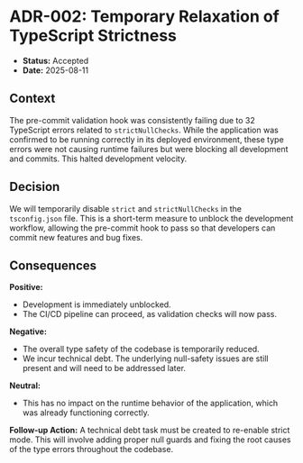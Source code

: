 # ADR-002: Temporary Relaxation of TypeScript Strictness

- **Status:** Accepted
- **Date:** 2025-08-11

## Context

The pre-commit validation hook was consistently failing due to 32 TypeScript errors related to `strictNullChecks`. While the application was confirmed to be running correctly in its deployed environment, these type errors were not causing runtime failures but were blocking all development and commits. This halted development velocity.

## Decision

We will temporarily disable `strict` and `strictNullChecks` in the `tsconfig.json` file. This is a short-term measure to unblock the development workflow, allowing the pre-commit hook to pass so that developers can commit new features and bug fixes.

## Consequences

**Positive:**

- Development is immediately unblocked.
- The CI/CD pipeline can proceed, as validation checks will now pass.

**Negative:**

- The overall type safety of the codebase is temporarily reduced.
- We incur technical debt. The underlying null-safety issues are still present and will need to be addressed later.

**Neutral:**

- This has no impact on the runtime behavior of the application, which was already functioning correctly.

**Follow-up Action:** A technical debt task must be created to re-enable strict mode. This will involve adding proper null guards and fixing the root causes of the type errors throughout the codebase.
